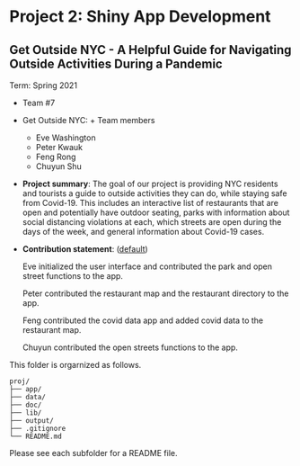 # Project 2: Shiny App Development

## Get Outside NYC - A Helpful Guide for Navigating Outside Activities During a Pandemic
Term: Spring 2021

+ Team #7
+ Get Outside NYC: + Team members
	+ Eve Washington
	+ Peter Kwauk
	+ Feng Rong
	+ Chuyun Shu

+ **Project summary**: The goal of our project is providing NYC residents and tourists a guide to outside activities they can do, while staying safe from Covid-19. This includes an interactive list of restaurants that are open and potentially have outdoor seating, parks with information about social distancing violations at each, which streets are open during the days of the week, and general information about Covid-19 cases. 

+ **Contribution statement**: ([default](doc/a_note_on_contributions.md)) 

	Eve initialized the user interface and contributed the park and open street functions to the app.

	Peter contributed the restaurant map and the restaurant directory to the app.

	Feng contributed the covid data app and added covid data to the restaurant map.

	Chuyun contributed the open streets functions to the app. 

This folder is orgarnized as follows.

```
proj/
├── app/
├── data/
├── doc/
├── lib/
├── output/
├── .gitignore
└── README.md
```

Please see each subfolder for a README file.

